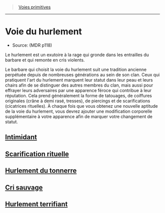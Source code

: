 ﻿---
!SubClassItem
ParentClassId: hd_barbarian.md
Id: barbarian_howling_hd.md#voie-du-hurlement
RootId: barbarian_howling_hd.md
ParentLink: barbarian_hd.md#voies-primitives
Name: Voie du hurlement
ParentName: Voies primitives
NameLevel: 1
Source: (MDR p118)
Attributes: {}
---
>  [Voies primitives](hd_barbarian_voies_primitives.md)

---


# Voie du hurlement

- Source: (MDR p118)

Le hurlement est un exutoire à la rage qui gronde dans les entrailles du barbare et qui remonte en cris violents.

Le barbare qui choisit la voie du hurlement suit une tradition ancienne perpétuée depuis de nombreuses générations au sein de son clan. Ceux qui pratiquent l'art du hurlement marquent leur statut dans leur peau et leurs chairs afin de se distinguer des autres membres du clan, mais aussi pour effrayer leurs adversaires par une apparence féroce qui contribue à leur réputation. Cela prend généralement la forme de tatouages, de coiffures originales (crâne à demi rasé, tresses), de piercings et de scarifications (cicatrices rituelles). À chaque fois que vous obtenez une nouvelle aptitude de la voie du hurlement, vous devrez ajouter une modification corporelle supplémentaire à votre apparence afin de marquer votre changement de statut.



## [Intimidant](hd_barbarian_howling_intimidant.md)



## [Scarification rituelle](hd_barbarian_howling_scarification_rituelle.md)



## [Hurlement du tonnerre](hd_barbarian_howling_hurlement_du_tonnerre.md)



## [Cri sauvage](hd_barbarian_howling_cri_sauvage.md)



## [Hurlement terrifiant](hd_barbarian_howling_hurlement_terrifiant.md)

